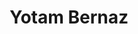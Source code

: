 ---
title: Yotam Bernaz
website: https://yotam.bernaz.co.il/
linkedin: yotambernaz
github: boofinka

logzio-role: Customer Care Engineer
---
